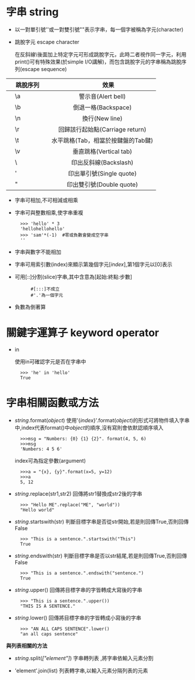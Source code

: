# 字串	string

* 以一對單引號''或一對雙引號""表示字串，每一個字被稱為字元(character)

* 跳脫字元 escape character

	在反斜線\後面加上特定字元可形成跳脫字元，此時二者視作同一字元，利用print()可有特殊效果(於simple I/O講解)，而包含跳脫字元的字串稱為跳脫序列(escape sequence)
	
|跳脫序列　　 |　　效果
| ---------- | :-----------:  
|　\a 　　　　|警示音(Alert bell)
|　\b 　　　　|倒退一格(Backspace)
|　\n 　　　　|換行(New line)
|　\r 　　　　|回歸該行起始點(Carriage return)
|　\t 　　　　|水平跳格(Tab，相當於按鍵盤的Tab鍵)
|　\v 　　　　|垂直跳格(Vertical tab)
|　\\ 　　　　|印出反斜線(Backslash)
|　\' 　　　　|印出單引號(Single quote)
|　\" 　　　　|印出雙引號(Double quote)
* 字串可相加,不可相減或相乘

* 字串可與整數相乘,使字串重複

		>>> 'hello' * 3
		'hellohellohello'
		>>> 'sam'*(-1)	#零或負數會變成空字串
		''
* 字串與數字不能相加

* 字串可用索引數(index)來顯示第幾個字元[*index*],第1個字元以[0]表示

* 可用[::]分割(slice)字串,其中含意為[起始:終點:步數]

			#[:::]不成立
			#'.'為一個字元

* 負數為倒著算

# 關鍵字運算子 keyword operator

* in

	使用in可確認字元是否在字串中
	
		>>> 'he' in 'hello'
		True	
		
# 字串相關函數或方法

* *string*.format(*object*)			使用'{*index*}'.format(*object*)的形式可將物件填入字串中,index代表format()中*object*的順序,沒有寫則會依默認順序填入
	
		>>>msg = "Numbers: {0} {1} {2}". format(4, 5, 6)
		>>>msg
		'Numbers: 4 5 6'

	index可為指定參數(argument)
	
		>>>a = "{x}, {y}".format(x=5, y=12)
		>>>a
		5, 12

* *string*.replace(str1,str2)		回傳將str1替換成str2後的字串

		>>> "Hello ME".replace("ME", "world"))
		"Hello world"

* *string*.startswith(str)			判斷目標字串是否從str開始,若是則回傳True,否則回傳False

		>>> "This is a sentence.".startswith("This")
		True

* *string*.endswith(str)			判斷目標字串是否以str結尾,若是則回傳True,否則回傳False

		>>> "This is a sentence.".endswith("sentence.")
		True

* *string*.upper()					回傳將目標字串的字皆轉成大寫後的字串

		>>> "This is a sentence.".upper())
		"THIS IS A SENTENCE."

* *string*.lower()					回傳將目標字串的字皆轉成小寫後的字串

		>>> "AN ALL CAPS SENTENCE".lower()
		"an all caps sentence"


**與列表相關的方法**

* *string*.split(*["element"]*)		字串轉列表 ,將字串依輸入元素分割

* 'element'.join(list)			列表轉字串,以輸入元素分隔列表的元素

